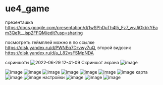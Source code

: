 # ue4_game
презенташка https://docs.google.com/presentation/d/1wSPhDuTh4l5_Fz7_wvJiOkbkYEam3Qe1t__isp2FFQM/edit?usp=sharing

посмотреть геймплей можно в по ссылке https://disk.yandex.ru/d/PWNEq7Drvwy7uQ, второй видосик https://disk.yandex.ru/d/a_L82vsFSMpNDA

скриншоты
![2022-06-29 12-41-09 Скриншот экрана](https://user-images.githubusercontent.com/50911976/176533987-a31a264c-9a69-49f2-9d44-a178a67f09f6.png)
![image](https://user-images.githubusercontent.com/50911976/176534126-732b18ed-181a-491b-9438-851894504dc0.png)

![image](https://user-images.githubusercontent.com/50911976/176533818-047bfaba-1f88-4aba-a28f-17ffdc390bc5.png)
![image](https://user-images.githubusercontent.com/50911976/176533830-f739cb55-2136-4b42-b0eb-e26a0f137fe4.png)
![image](https://user-images.githubusercontent.com/50911976/176533845-024b03ce-594f-4962-92b4-1229dd822709.png)
![image](https://user-images.githubusercontent.com/50911976/176533855-e6b19ee0-02ef-41b7-985a-42a92a557025.png)
![image](https://user-images.githubusercontent.com/50911976/176533869-c3c1ddd6-f6dc-4a8a-97b9-182879a3d839.png)
![image](https://user-images.githubusercontent.com/50911976/176533884-2a336065-607c-455e-a7be-6003b0709f21.png)
![image](https://user-images.githubusercontent.com/50911976/176533738-dc3ba222-3f46-46af-b40b-3803d3083e5c.png)
карта
![image](https://user-images.githubusercontent.com/50911976/176533764-3381e17e-069e-43fa-9231-24773b7166de.png)
![image](https://user-images.githubusercontent.com/50911976/176533795-be0cbb5c-2626-422c-a9ff-bc437b3b83b8.png)
настройки
![image](https://user-images.githubusercontent.com/50911976/176534181-bda4965b-997f-47f7-8632-a3364a58e3ff.png)
![image](https://user-images.githubusercontent.com/50911976/176534246-c54f1d60-5a22-4611-bbd7-c2485cabe1f4.png)
![image](https://user-images.githubusercontent.com/50911976/176534499-11dc8224-d891-4fb3-9a91-8bdc321d6541.png)



